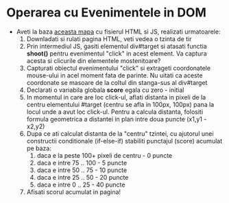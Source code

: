 # Operarea cu Evenimentele in DOM


* Aveti la baza [aceasta mapa](./) cu fisierul HTML si JS, realizati urmatoarele:
  1. Downladati si rulati pagina HTML, veti vedea o tzinta de tir
  2. Prin intermediul JS, gasiti elementul div#target si atasati functia **shoot()** pentru evenimentul "click" in acest element. Va captura acesta si clicurile din elementele mostenitoare?
  3. Capturati obiectul evenimentului "click" si extrageti coordonatele mouse-ului in acel moment fata de parinte. Nu uitati ca aceste coordonate se masoare de la coltul din stanga-sus al div#target
  4. Declarati o variabila globala **score** egala cu zero - initial
  5. In momentul in care are loc click-ul, aflati distanta in pixeli de la centru elementului #target (centru se afla in 100px, 100px) pana la locul unde a avut loc click-ul. Pentru a calcula distanta, folositi formula geometrica a distantei in plan intre doua puncte (x1,y1 - x2,y2)
  6. Dupa ce ati calculat distanta de la "centru" tzintei, cu ajutorul unei constructii conditionale (if-else-if) stabiliti punctajul (score) acumulat pe baza:
     1. daca e la peste 100+ pixeli de centru - 0 puncte
     2. daca e intre 75 .. 100 - 5 puncte
     3. daca e intre 50 .. 75 - 10 puncte
     4. daca e intre 25 .. 50 - 20 puncte
     5. daca e intre 0  .. 25 - 40 puncte 
  7. Afisati scorul acumulat in pagina!